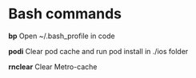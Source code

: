 # Bash commands
**bp**
Open ~/.bash_profile in code

**podi**
Clear pod cache and run pod install in ./ios folder

**rnclear** 
Clear Metro-cache